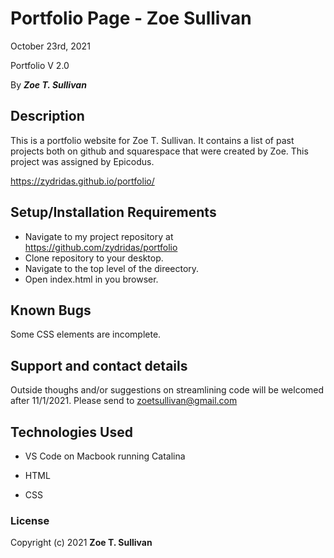 # Portfolio Page - Zoe Sullivan

October 23rd, 2021

Portfolio V 2.0

By _**Zoe T. Sullivan**_

## Description

This is a portfolio website for Zoe T. Sullivan. It contains a list of past projects both on github and squarespace that were created by Zoe. This project was assigned by Epicodus.

<https://zydridas.github.io/portfolio/>

## Setup/Installation Requirements

* Navigate to my project repository at <https://github.com/zydridas/portfolio>
* Clone repository to your desktop.
* Navigate to the top level of the direectory.
* Open index.html in you browser.

## Known Bugs

Some CSS elements are incomplete.

## Support and contact details

Outside thoughs and/or suggestions on streamlining code will be welcomed after 11/1/2021.
Please send to zoetsullivan@gmail.com

## Technologies Used

* VS Code on Macbook running Catalina

* HTML

* CSS

### License

Copyright (c) 2021 **Zoe T. Sullivan**
